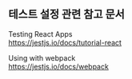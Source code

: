 ## 테스트 설정 관련 참고 문서

Testing React Apps\
https://jestjs.io/docs/tutorial-react

Using with webpack\
https://jestjs.io/docs/webpack
